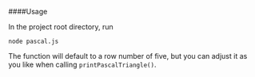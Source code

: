 ####Usage

In the project root directory, run
```shell
node pascal.js
```
The function will default to a row number of five, but you can adjust it as you like when calling `printPascalTriangle()`.